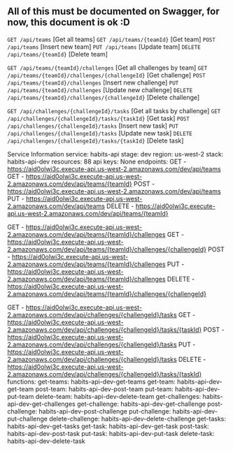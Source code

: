 ## All of this must be documented on Swagger, for now, this document is ok :D

`GET /api/teams` [Get all teams]
`GET /api/teams/{teamId}` [Get team]
`POST /api/teams` [Insert new team]
`PUT /api/teams` [Update team]
`DELETE /api/teams/{teamId}` [Delete team]

`GET /api/teams/{teamId}/challenges` [Get all challenges by team]
`GET /api/teams/{teamId}/challenges/{challengeId}` [Get challenge]
`POST /api/teams/{teamId}/challenges` [Insert new challenge]
`PUT /api/teams/{teamId}/challenges` [Update new challenge]
`DELETE /api/teams/{teamId}/challenges/{challengeId}` [Delete challenge]

`GET /api/challenges/{challengeId}/tasks` [Get all tasks by challenge]
`GET /api/challenges/{challengeId}/tasks/{taskId}` [Get task]
`POST /api/challenges/{challengeId}/tasks` [Insert new task]
`PUT /api/challenges/{challengeId}/tasks` [Update new task]
`DELETE /api/challenges/{challengeId}/tasks/{taskId}` [Delete task]


Service Information
service: habits-api
stage: dev
region: us-west-2
stack: habits-api-dev
resources: 88
api keys:
  None
endpoints:
  GET - https://aid0olwi3c.execute-api.us-west-2.amazonaws.com/dev/api/teams
  GET - https://aid0olwi3c.execute-api.us-west-2.amazonaws.com/dev/api/teams/{teamId}
  POST - https://aid0olwi3c.execute-api.us-west-2.amazonaws.com/dev/api/teams
  PUT - https://aid0olwi3c.execute-api.us-west-2.amazonaws.com/dev/api/teams
  DELETE - https://aid0olwi3c.execute-api.us-west-2.amazonaws.com/dev/api/teams/{teamId}
  
  GET - https://aid0olwi3c.execute-api.us-west-2.amazonaws.com/dev/api/teams/{teamId}/challenges
  GET - https://aid0olwi3c.execute-api.us-west-2.amazonaws.com/dev/api/teams/{teamId}/challenges/{challengeId}
  POST - https://aid0olwi3c.execute-api.us-west-2.amazonaws.com/dev/api/teams/{teamId}/challenges
  PUT - https://aid0olwi3c.execute-api.us-west-2.amazonaws.com/dev/api/teams/{teamId}/challenges
  DELETE - https://aid0olwi3c.execute-api.us-west-2.amazonaws.com/dev/api/teams/{teamId}/challenges/{challengeId}
  
  GET - https://aid0olwi3c.execute-api.us-west-2.amazonaws.com/dev/api/challenges/{challengeId}/tasks
  GET - https://aid0olwi3c.execute-api.us-west-2.amazonaws.com/dev/api/challenges/{challengeId}/tasks/{taskId}
  POST - https://aid0olwi3c.execute-api.us-west-2.amazonaws.com/dev/api/challenges/{challengeId}/tasks
  PUT - https://aid0olwi3c.execute-api.us-west-2.amazonaws.com/dev/api/challenges/{challengeId}/tasks
  DELETE - https://aid0olwi3c.execute-api.us-west-2.amazonaws.com/dev/api/challenges/{challengeId}/tasks/{taskId}
functions:
  get-teams: habits-api-dev-get-teams
  get-team: habits-api-dev-get-team
  post-team: habits-api-dev-post-team
  put-team: habits-api-dev-put-team
  delete-team: habits-api-dev-delete-team
  get-challenges: habits-api-dev-get-challenges
  get-challenge: habits-api-dev-get-challenge
  post-challenge: habits-api-dev-post-challenge
  put-challenge: habits-api-dev-put-challenge
  delete-challenge: habits-api-dev-delete-challenge
  get-tasks: habits-api-dev-get-tasks
  get-task: habits-api-dev-get-task
  post-task: habits-api-dev-post-task
  put-task: habits-api-dev-put-task
  delete-task: habits-api-dev-delete-task
